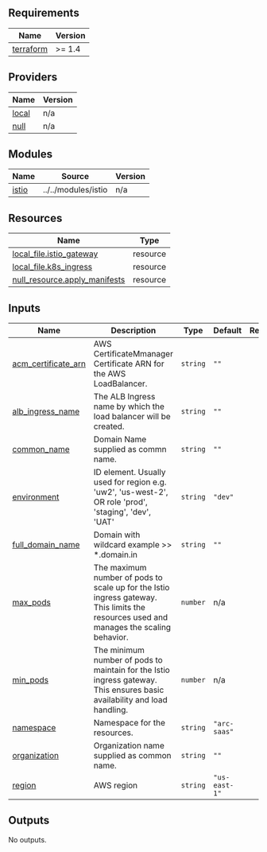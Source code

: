 <!-- BEGIN_TF_DOCS -->
## Requirements

| Name | Version |
|------|---------|
| <a name="requirement_terraform"></a> [terraform](#requirement\_terraform) | >= 1.4 |

## Providers

| Name | Version |
|------|---------|
| <a name="provider_local"></a> [local](#provider\_local) | n/a |
| <a name="provider_null"></a> [null](#provider\_null) | n/a |

## Modules

| Name | Source | Version |
|------|--------|---------|
| <a name="module_istio"></a> [istio](#module\_istio) | ../../modules/istio | n/a |

## Resources

| Name | Type |
|------|------|
| [local_file.istio_gateway](https://registry.terraform.io/providers/hashicorp/local/latest/docs/resources/file) | resource |
| [local_file.k8s_ingress](https://registry.terraform.io/providers/hashicorp/local/latest/docs/resources/file) | resource |
| [null_resource.apply_manifests](https://registry.terraform.io/providers/hashicorp/null/latest/docs/resources/resource) | resource |

## Inputs

| Name | Description | Type | Default | Required |
|------|-------------|------|---------|:--------:|
| <a name="input_acm_certificate_arn"></a> [acm\_certificate\_arn](#input\_acm\_certificate\_arn) | AWS CertificateMmanager Certificate ARN for the AWS LoadBalancer. | `string` | `""` | no |
| <a name="input_alb_ingress_name"></a> [alb\_ingress\_name](#input\_alb\_ingress\_name) | The ALB Ingress name by which the load balancer will be created. | `string` | `""` | no |
| <a name="input_common_name"></a> [common\_name](#input\_common\_name) | Domain Name  supplied as commn name. | `string` | `""` | no |
| <a name="input_environment"></a> [environment](#input\_environment) | ID element. Usually used for region e.g. 'uw2', 'us-west-2', OR role 'prod', 'staging', 'dev', 'UAT' | `string` | `"dev"` | no |
| <a name="input_full_domain_name"></a> [full\_domain\_name](#input\_full\_domain\_name) | Domain  with wildcard   example >>   *.domain.in | `string` | `""` | no |
| <a name="input_max_pods"></a> [max\_pods](#input\_max\_pods) | The maximum number of pods to scale up for the Istio ingress gateway. This limits the resources used and manages the scaling behavior. | `number` | n/a | yes |
| <a name="input_min_pods"></a> [min\_pods](#input\_min\_pods) | The minimum number of pods to maintain for the Istio ingress gateway. This ensures basic availability and load handling. | `number` | n/a | yes |
| <a name="input_namespace"></a> [namespace](#input\_namespace) | Namespace for the resources. | `string` | `"arc-saas"` | no |
| <a name="input_organization"></a> [organization](#input\_organization) | Organization name supplied as common name. | `string` | `""` | no |
| <a name="input_region"></a> [region](#input\_region) | AWS region | `string` | `"us-east-1"` | no |

## Outputs

No outputs.
<!-- END_TF_DOCS -->